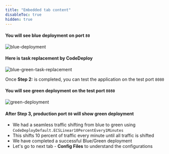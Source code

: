 ```yaml
---
title: "Embedded tab content"
disableToc: true
hidden: true
---
```

#### You will see blue deployment on port `80`

![blue-deployment](/images/blue-deployment.png)

#### Here is task replacement by CodeDeploy

![blue-green-task-replacement](/images/blue-green-task-replacement.png)

Once **Step 2:** is completed, you can test the application on the test port `8080`

#### You will see green deployment on the test port `8080`

![green-deployment](/images/green-deployment.png)

#### After Step 3, production port `80` will show green deployment

* We had a seamless traffic shifting from blue to green using `CodeDeployDefault.ECSLinear10PercentEvery1Minutes`
* This shifts 10 percent of traffic every minute until all traffic is shifted
* We have completed a successful Blue/Green deployment
* Let's go to next tab - **Config Files** to understand the configurations



